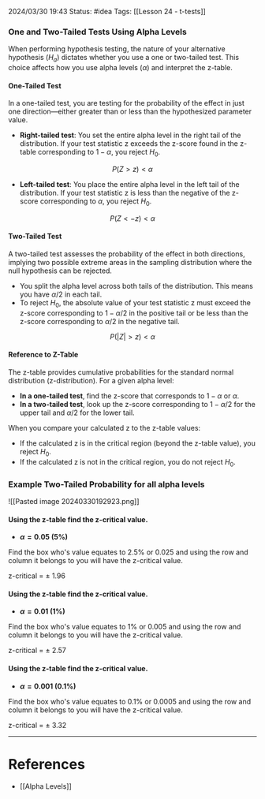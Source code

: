 2024/03/30 19:43
Status: #idea
Tags: [[Lesson 24 - t-tests]]

### One and Two-Tailed Tests Using Alpha Levels

When performing hypothesis testing, the nature of your alternative hypothesis ($H_a$) dictates whether you use a one or two-tailed test. This choice affects how you use alpha levels ($\alpha$) and interpret the z-table.

#### One-Tailed Test

In a one-tailed test, you are testing for the probability of the effect in just one direction—either greater than or less than the hypothesized parameter value.

- **Right-tailed test**: You set the entire alpha level in the right tail of the distribution. If your test statistic z exceeds the z-score found in the z-table corresponding to $1-\alpha$, you reject $H_0$.

$$
P(Z > z) < \alpha
$$

- **Left-tailed test**: You place the entire alpha level in the left tail of the distribution. If your test statistic z is less than the negative of the z-score corresponding to $\alpha$, you reject $H_0$.

$$
P(Z < -z) < \alpha
$$

#### Two-Tailed Test

A two-tailed test assesses the probability of the effect in both directions, implying two possible extreme areas in the sampling distribution where the null hypothesis can be rejected.

- You split the alpha level across both tails of the distribution. This means you have $\alpha/2$ in each tail.
- To reject $H_0$, the absolute value of your test statistic z must exceed the z-score corresponding to $1-\alpha/2$ in the positive tail or be less than the z-score corresponding to $\alpha/2$ in the negative tail.

$$
P(|Z| > z) < \alpha
$$

#### Reference to Z-Table

The z-table provides cumulative probabilities for the standard normal distribution (z-distribution). For a given alpha level:

- **In a one-tailed test**, find the z-score that corresponds to $1-\alpha$ or $\alpha$.
- **In a two-tailed test**, look up the z-score corresponding to $1-\alpha/2$ for the upper tail and $\alpha/2$ for the lower tail.

When you compare your calculated z to the z-table values:

- If the calculated z is in the critical region (beyond the z-table value), you reject $H_0$.
- If the calculated z is not in the critical region, you do not reject $H_0$.

### Example Two-Tailed Probability for all alpha levels


![[Pasted image 20240330192923.png]]

#### Using the z-table find the z-critical value.

- **$\alpha = 0.05$ (5%)**


Find the box who's value equates to 2.5% or 0.025 and using the row and column it belongs to you will have the z-critical value.

z-critical = $\pm \ 1.96$


#### Using the z-table find the z-critical value.

- **$\alpha = 0.01$ (1%)**

Find the box who's value equates to 1% or 0.005 and using the row and column it belongs to you will have the z-critical value.

z-critical = $\pm \ 2.57$

#### Using the z-table find the z-critical value.

- **$\alpha = 0.001$ (0.1%)**

Find the box who's value equates to 0.1% or 0.0005 and using the row and column it belongs to you will have the z-critical value.

z-critical = $\pm \ 3.32$





---
# References

- [[Alpha Levels]]